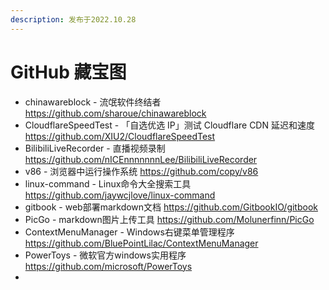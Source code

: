 ```yaml
---
description: 发布于2022.10.28
---
```


# GitHub 藏宝图

- chinawareblock - 流氓软件终结者 https://github.com/sharoue/chinawareblock
- CloudflareSpeedTest - 「自选优选 IP」测试 Cloudflare CDN 延迟和速度 https://github.com/XIU2/CloudflareSpeedTest
- BilibiliLiveRecorder - 直播视频录制 https://github.com/nICEnnnnnnnLee/BilibiliLiveRecorder
- v86 - 浏览器中运行操作系统 https://github.com/copy/v86
- linux-command - Linux命令大全搜索工具 https://github.com/jaywcjlove/linux-command
- gitbook - web部署markdown文档 https://github.com/GitbookIO/gitbook
- PicGo - markdown图片上传工具 https://github.com/Molunerfinn/PicGo
- ContextMenuManager - Windows右键菜单管理程序 https://github.com/BluePointLilac/ContextMenuManager
- PowerToys - 微软官方windows实用程序 https://github.com/microsoft/PowerToys
- 
